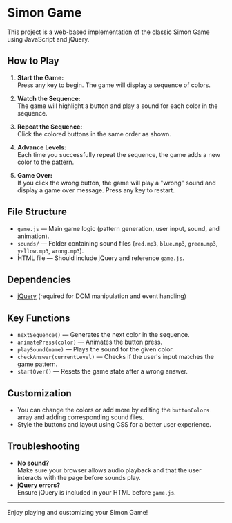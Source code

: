 # Simon Game

This project is a web-based implementation of the classic Simon Game using JavaScript and jQuery.

## How to Play

1. **Start the Game:**  
   Press any key to begin. The game will display a sequence of colors.

2. **Watch the Sequence:**  
   The game will highlight a button and play a sound for each color in the sequence.

3. **Repeat the Sequence:**  
   Click the colored buttons in the same order as shown.

4. **Advance Levels:**  
   Each time you successfully repeat the sequence, the game adds a new color to the pattern.

5. **Game Over:**  
   If you click the wrong button, the game will play a "wrong" sound and display a game over message. Press any key to restart.

## File Structure

- `game.js` — Main game logic (pattern generation, user input, sound, and animation).
- `sounds/` — Folder containing sound files (`red.mp3`, `blue.mp3`, `green.mp3`, `yellow.mp3`, `wrong.mp3`).
- HTML file — Should include jQuery and reference `game.js`.

## Dependencies

- [jQuery](https://jquery.com/) (required for DOM manipulation and event handling)

## Key Functions

- `nextSequence()` — Generates the next color in the sequence.
- `animatePress(color)` — Animates the button press.
- `playSound(name)` — Plays the sound for the given color.
- `checkAnswer(currentLevel)` — Checks if the user's input matches the game pattern.
- `startOver()` — Resets the game state after a wrong answer.

## Customization

- You can change the colors or add more by editing the `buttonColors` array and adding corresponding sound files.
- Style the buttons and layout using CSS for a better user experience.

## Troubleshooting

- **No sound?**  
  Make sure your browser allows audio playback and that the user interacts with the page before sounds play.
- **jQuery errors?**  
  Ensure jQuery is included in your HTML before `game.js`.

---

Enjoy playing and customizing your Simon Game!